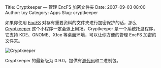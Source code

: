 Title: Cryptkeeper — 管理 EncFS 加密文件夹
Date: 2007-09-03 08:00
Author: toy
Category: Apps
Slug: cryptkeeper

如果你使用 [EncFS](http://encfs.sourceforge.net/)
对存有重要资料的文件夹进行加密保护的话，那么
[Cryptkeeper](http://www.tomatarium.pwp.blueyonder.co.uk/cryptkeeper.html)
这个小程序一定会派上用场。Cryptkeeper 是一个系统托盘程序，它支持
KDE、GNOME、Xfce 等桌面环境，可以让你方便的管理 EncFS 加密的文件夹。

![Cryptkeeper](http://i.linuxtoy.org/i/2007/09/cryptkeeper.png)

Cryptkeeper 的最新版为
0.9.0，提供有[源代码](http://www.tomatarium.pwp.blueyonder.co.uk/cryptkeeper/cryptkeeper-0.9.0.tar.gz)和二进制包。
